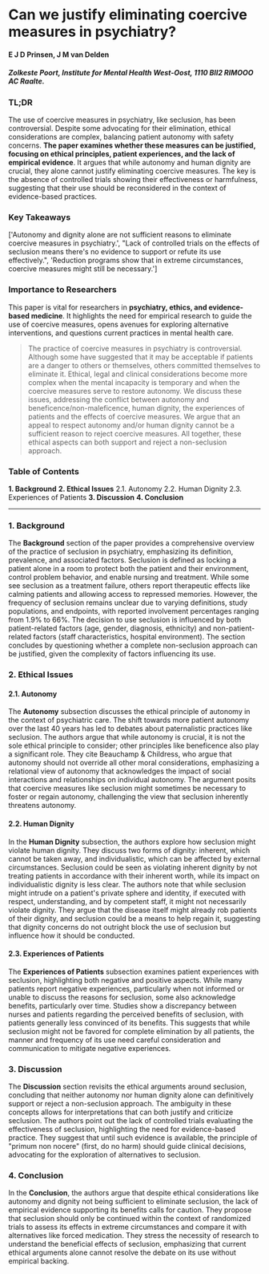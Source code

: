 # Can we justify eliminating coercive measures in psychiatry?

#### E J D Prinsen, J M van Delden

##### Zolkeste Poort, Institute for Mental Health West-Oost, 1110 BII2 RIMOOO AC Raalte.

### TL;DR

The use of coercive measures in psychiatry, like seclusion, has been controversial. Despite some advocating for their elimination, ethical considerations are complex, balancing patient autonomy with safety concerns. **The paper examines whether these measures can be justified, focusing on ethical principles, patient experiences, and the lack of empirical evidence**. It argues that while autonomy and human dignity are crucial, they alone cannot justify eliminating coercive measures. The key is the absence of controlled trials showing their effectiveness or harmfulness, suggesting that their use should be reconsidered in the context of evidence-based practices.

### Key Takeaways

['Autonomy and dignity alone are not sufficient reasons to eliminate coercive measures in psychiatry.', "Lack of controlled trials on the effects of seclusion means there's no evidence to support or refute its use effectively.", 'Reduction programs show that in extreme circumstances, coercive measures might still be necessary.']

### Importance to Researchers

This paper is vital for researchers in **psychiatry, ethics, and evidence-based medicine**. It highlights the need for empirical research to guide the use of coercive measures, opens avenues for exploring alternative interventions, and questions current practices in mental health care.

>The practice of coercive measures in psychiatry is controversial. Although some have suggested that it may be acceptable if patients are a danger to others or themselves, others committed themselves to eliminate it. Ethical, legal and clinical considerations become more complex when the mental incapacity is temporary and when the coercive measures serve to restore autonomy. We discuss these issues, addressing the conflict between autonomy and beneficence/non-maleficence, human dignity, the experiences of patients and the effects of coercive measures. We argue that an appeal to respect autonomy and/or human dignity cannot be a sufficient reason to reject coercive measures. All together, these ethical aspects can both support and reject a non-seclusion approach.

### Table of Contents

**1. Background**
**2. Ethical Issues**
2.1. Autonomy
2.2. Human Dignity
2.3. Experiences of Patients
**3. Discussion**
**4. Conclusion**

- - -

### 1. Background
The **Background** section of the paper provides a comprehensive overview of the practice of seclusion in psychiatry, emphasizing its definition, prevalence, and associated factors. Seclusion is defined as locking a patient alone in a room to protect both the patient and their environment, control problem behavior, and enable nursing and treatment. While some see seclusion as a treatment failure, others report therapeutic effects like calming patients and allowing access to repressed memories. However, the frequency of seclusion remains unclear due to varying definitions, study populations, and endpoints, with reported involvement percentages ranging from 1.9% to 66%. The decision to use seclusion is influenced by both patient-related factors (age, gender, diagnosis, ethnicity) and non-patient-related factors (staff characteristics, hospital environment). The section concludes by questioning whether a complete non-seclusion approach can be justified, given the complexity of factors influencing its use.

### 2. Ethical Issues
#### 2.1. Autonomy
The **Autonomy** subsection discusses the ethical principle of autonomy in the context of psychiatric care. The shift towards more patient autonomy over the last 40 years has led to debates about paternalistic practices like seclusion. The authors argue that while autonomy is crucial, it is not the sole ethical principle to consider; other principles like beneficence also play a significant role. They cite Beauchamp & Childress, who argue that autonomy should not override all other moral considerations, emphasizing a relational view of autonomy that acknowledges the impact of social interactions and relationships on individual autonomy. The argument posits that coercive measures like seclusion might sometimes be necessary to foster or regain autonomy, challenging the view that seclusion inherently threatens autonomy.

#### 2.2. Human Dignity
In the **Human Dignity** subsection, the authors explore how seclusion might violate human dignity. They discuss two forms of dignity: inherent, which cannot be taken away, and individualistic, which can be affected by external circumstances. Seclusion could be seen as violating inherent dignity by not treating patients in accordance with their inherent worth, while its impact on individualistic dignity is less clear. The authors note that while seclusion might intrude on a patient's private sphere and identity, if executed with respect, understanding, and by competent staff, it might not necessarily violate dignity. They argue that the disease itself might already rob patients of their dignity, and seclusion could be a means to help regain it, suggesting that dignity concerns do not outright block the use of seclusion but influence how it should be conducted.

#### 2.3. Experiences of Patients
The **Experiences of Patients** subsection examines patient experiences with seclusion, highlighting both negative and positive aspects. While many patients report negative experiences, particularly when not informed or unable to discuss the reasons for seclusion, some also acknowledge benefits, particularly over time. Studies show a discrepancy between nurses and patients regarding the perceived benefits of seclusion, with patients generally less convinced of its benefits. This suggests that while seclusion might not be favored for complete elimination by all patients, the manner and frequency of its use need careful consideration and communication to mitigate negative experiences.

### 3. Discussion
The **Discussion** section revisits the ethical arguments around seclusion, concluding that neither autonomy nor human dignity alone can definitively support or reject a non-seclusion approach. The ambiguity in these concepts allows for interpretations that can both justify and criticize seclusion. The authors point out the lack of controlled trials evaluating the effectiveness of seclusion, highlighting the need for evidence-based practice. They suggest that until such evidence is available, the principle of "primum non nocere" (first, do no harm) should guide clinical decisions, advocating for the exploration of alternatives to seclusion.

### 4. Conclusion
In the **Conclusion**, the authors argue that despite ethical considerations like autonomy and dignity not being sufficient to eliminate seclusion, the lack of empirical evidence supporting its benefits calls for caution. They propose that seclusion should only be continued within the context of randomized trials to assess its effects in extreme circumstances and compare it with alternatives like forced medication. They stress the necessity of research to understand the beneficial effects of seclusion, emphasizing that current ethical arguments alone cannot resolve the debate on its use without empirical backing.

